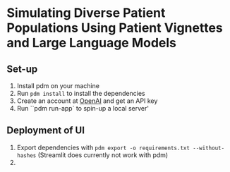 # Simulating Diverse Patient Populations Using Patient Vignettes and Large Language Models

## Set-up 

1. Install pdm on your machine
2. Run `pdm install` to install the dependencies
3. Create an account at [OpenAI](https://platform.openai.com/) and get an API key
3. Run ``pdm run-app` to spin-up a local server'

## Deployment of UI
1. Export dependencies with `pdm export -o requirements.txt --without-hashes` (Streamlit does currently not work with pdm)
2. 